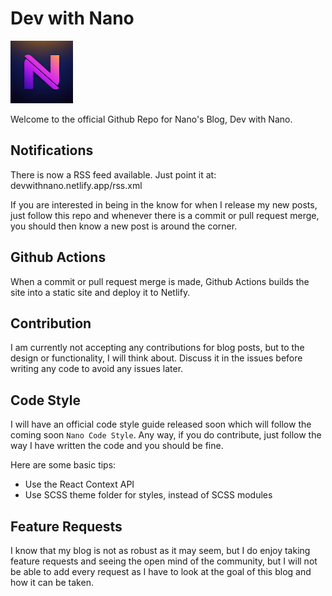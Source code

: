 # Dev with Nano

<img src="./src/img/nano-favicon.png" height="100" />

Welcome to the official Github Repo for Nano's Blog, Dev with Nano.

## Notifications

There is now a RSS feed available. Just point it at: devwithnano.netlify.app/rss.xml

If you are interested in being in the know for when I release my new posts, just follow this repo and whenever there is a commit or pull request merge, you should then know a new post is around the corner.

## Github Actions

When a commit or pull request merge is made, Github Actions builds the site into a static site and deploy it to Netlify.

## Contribution

I am currently not accepting any contributions for blog posts, but to the design or functionality, I will think about. Discuss it in the issues before writing any code to avoid any issues later.

## Code Style

I will have an official code style guide released soon which will follow the coming soon `Nano Code Style`. Any way, if you do contribute, just follow the way I have written the code and you should be fine.

Here are some basic tips:

- Use the React Context API
- Use SCSS theme folder for styles, instead of SCSS modules

## Feature Requests

I know that my blog is not as robust as it may seem, but I do enjoy taking feature requests and seeing the open mind of the community, but I will not be able to add every request as I have to look at the goal of this blog and how it can be taken.
